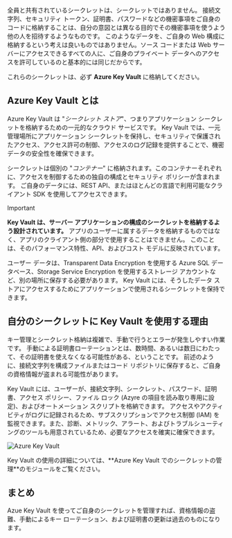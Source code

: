全員と共有されているシークレットは、シークレットではありません。 接続文字列、セキュリティ トークン、証明書、パスワードなどの機密事項をご自身のコードに格納することは、自分の意図とは異なる目的でその機密事項を使うよう他の人を招待するようなものです。 このようなデータを、ご自身の Web 構成に格納するという考えは良いものではありません。ソース コードまたは Web サーバーにアクセスできるすべての人に、ご自身のプライベート データへのアクセスを許可しているのと基本的には同じだからです。

これらのシークレットは、必ず **Azure Key Vault** に格納してください。

## <a name="what-is-azure-key-vault"></a>Azure Key Vault とは
Azure Key Vault は "*シークレット ストア*"、つまりアプリケーション シークレットを格納するための一元的なクラウド サービスです。 Key Vault では、一元管理場所にアプリケーション シークレットを保持し、セキュリティで保護されたアクセス、アクセス許可の制御、アクセスのログ記録を提供することで、機密データの安全性を確保できます。

シークレットは個別の "*コンテナー*" に格納されます。このコンテナーそれぞれに、アクセスを制御するための独自の構成とセキュリティ ポリシーが含まれます。 ご自身のデータには、REST API、またはほとんどの言語で利用可能なクライアント SDK を使用してアクセスできます。

> [!IMPORTANT]
> **Key Vault は、サーバー アプリケーションの構成のシークレットを格納するよう設計されています。** アプリのユーザーに属するデータを格納するものではなく、アプリのクライアント側の部分で使用することはできません。 このことは、そのパフォーマンス特性、API、およびコスト モデルに反映されています。
>
> ユーザー データは、Transparent Data Encryption を使用する Azure SQL データベース、Storage Service Encryption を使用するストレージ アカウントなど、別の場所に保存する必要があります。 Key Vault には、そうしたデータ ストアにアクセスするためにアプリケーションで使用されるシークレットを保持できます。

## <a name="why-use-a-key-vault-for-my-secrets"></a>自分のシークレットに Key Vault を使用する理由

キー管理とシークレット格納は複雑で、手動で行うとエラーが発生しやすい作業です。 手動による証明書ローテーションとは、数時間、あるいは数日にわたって、その証明書を使えなくなる可能性がある、ということです。 前述のように、接続文字列を構成ファイルまたはコード リポジトリに保存すると、ご自身の資格情報が盗まれる可能性があります。

Key Vault には、ユーザーが、接続文字列、シークレット、パスワード、証明書、アクセス ポリシー、ファイル ロック (Azyre の項目を読み取り専用に設定)、およびオートメーション スクリプトを格納できます。  アクセスやアクティビティがログに記録されるため、サブスクリプションでアクセス制御 (IAM) を監視できます。また、診断、メトリック、アラート、およびトラブルシューティングのツールも用意されているため、必要なアクセスを確実に確保できます。

![Azure Key Vault](../media-draft/Key-Vault.png)

<!-- TODO: get link to TC module --> Key Vault の使用の詳細については、**Azure Key Vault でのシークレットの管理**のモジュールをご覧ください。

## <a name="summary"></a>まとめ

Azue Key Vault を使ってご自身のシークレットを管理すれば、資格情報の盗難、手動によるキー ローテーション、および証明書の更新は過去のものになります。
